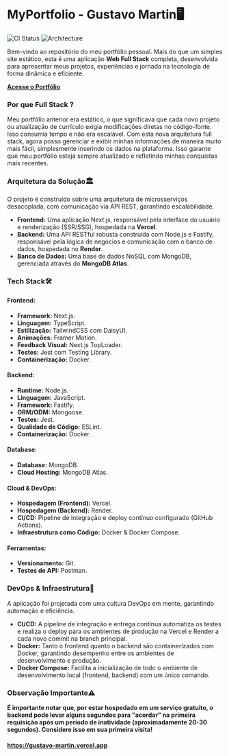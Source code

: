 # MyPortfolio - Gustavo Martin🖥️

![CI Status](https://github.com/GustavoMartin2002/MyPortfolio/actions/workflows/ci.yml/badge.svg)
![Architecture](https://img.shields.io/badge/Architecture%20-MVC-brightgreen)

Bem-vindo ao repositório do meu portfólio pessoal. Mais do que um simples site estático, esta é uma aplicação **Web Full Stack** completa, desenvolvida para apresentar meus projetos, experiências e jornada na tecnologia de forma dinâmica e eficiente.

**[Acesse o Portfólio](https://gustavo-martin.vercel.app)**

### Por que Full Stack ?
Meu portfólio anterior era estático, o que significava que cada novo projeto ou atualização de currículo exigia modificações diretas no código-fonte. Isso consumia tempo e não era escalável. Com esta nova arquitetura full stack, agora posso gerenciar e exibir minhas informações de maneira muito mais fácil, simplesmente inserindo os dados na plataforma. Isso garante que meu portfólio esteja sempre atualizado e refletindo minhas conquistas mais recentes.

### Arquitetura da Solução🏛️
O projeto é construído sobre uma arquitetura de microsserviços desacoplada, com comunicação via API REST, garantindo escalabilidade.

- **Frontend:** Uma aplicação Next.js, responsável pela interface do usuário e renderização (SSR/SSG), hospedada na **Vercel**.
- **Backend:** Uma API RESTful robusta construída com Node.js e Fastify, responsável pela lógica de negócios e comunicação com o banco de dados, hospedada no **Render**.
- **Banco de Dados:** Uma base de dados NoSQL com MongoDB, gerenciada através do **MongoDB Atlas**.

### Tech Stack🛠️
#### Frontend:
- **Framework:** Next.js.
- **Linguagem:** TypeScript.
- **Estilização:** TailwindCSS com DaisyUI.
- **Animações:** Framer Motion.
- **Feedback Visual:** Next.js TopLoader.
- **Testes:** Jest com Testing Library.
- **Containerização:** Docker.

#### Backend:
- **Runtime:** Node.js.
- **Linguagem:** JavaScript.
- **Framework:** Fastify.
- **ORM/ODM:** Mongoose.
- **Testes:** Jest.
- **Qualidade de Código:** ESLint.
- **Containerização:** Docker.

#### Database:
- **Database:** MongoDB.
- **Cloud Hosting:** MongoDB Atlas.

#### Cloud & DevOps:
- **Hospedagem (Frontend):** Vercel.
- **Hospedagem (Backend):** Render.
- **CI/CD:** Pipeline de integração e deploy contínuo configurado (GitHub Actions).
- **Infraestrutura como Código:** Docker & Docker Compose.

#### Ferramentas:
- **Versionamento:** Git.
- **Testes de API:** Postman.

### DevOps & Infraestrutura🔧
A aplicação foi projetada com uma cultura DevOps em mente, garantindo automação e eficiência.

- **CI/CD:** A pipeline de integração e entrega contínua automatiza os testes e realiza o deploy para os ambientes de produção na Vercel e Render a cada novo commit na branch principal.
- **Docker:** Tanto o frontend quanto o backend são containerizados com Docker, garantindo desempenho entre os ambientes de desenvolvimento e produção.
- **Docker Compose:** Facilita a inicialização de todo o ambiente de desenvolvimento local (frontend, backend) com um único comando.

### Observação Importante⚠️
**É importante notar que, por estar hospedado em um serviço gratuito, o backend pode levar alguns segundos para "acordar" na primeira requisição após um período de inatividade (aproximadamente 20-30 segundos). Considere isso em sua primeira visita!**
#### https://gustavo-martin.vercel.app
